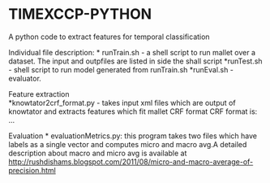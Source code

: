 TIMEXCCP-PYTHON
===============

A python code to extract features for temporal classification

Individual file description:
	* runTrain.sh - a shell script to run mallet over a dataset. The input and outpfiles are listed in side the shall script
	*runTest.sh - shell script to run model generated from runTrain.sh
	*runEval.sh - evaluator.

Feature extraction	
	*knowtator2crf_format.py - 	takes input xml files which are output of knowtator and extracts features which fit mallet CRF format
   CRF format is:
   <token> <feature1><feature2> ... <featureN><label>

Evaluation
	* evaluationMetrics.py: this program takes two files which have labels as a single vector and computes micro and macro avg.A detailed description about macro and micro avg is  available at http://rushdishams.blogspot.com/2011/08/micro-and-macro-average-of-precision.html 



